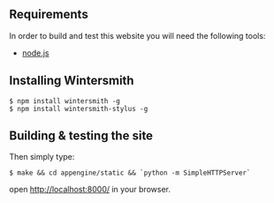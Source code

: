 Requirements
------------
In order to build and test this website you will need the following tools:

   * [node.js](http://nodejs.org/)


Installing Wintersmith
----------------------

    $ npm install wintersmith -g
    $ npm install wintersmith-stylus -g

Building & testing the site
----------------------------

Then simply type:

    $ make && cd appengine/static && `python -m SimpleHTTPServer`

open [http://localhost:8000/](http://localhost:8000/) in your browser.





